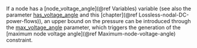 If a node has a [node\_voltage\_angle](@ref Variables) variable (see also the parameter [has\_voltage\_angle](@ref) and this [chapter](@ref Lossless-nodal-DC-power-flows)),
an upper bound on the pressure can be introduced through the [max\_voltage\_angle](@ref) parameter, which triggers the generation of the [maximum node voltage angle](@ref Maximum-node-voltage-angle) constraint.
